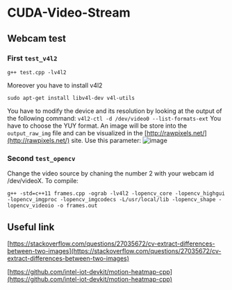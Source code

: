 # CUDA-Video-Stream

## Webcam test
### First `test_v4l2`

```
g++ test.cpp -lv4l2
```
Moreover you have to install v4l2
```
sudo apt-get install libv4l-dev v4l-utils
```


You have to modify the device and its resolution by looking at the output of the following command:
`v4l2-ctl -d /dev/video0 --list-formats-ext`
You have to choose the YUY format. An image will be store into the `output_raw_img` file and can be visualized in the [http://rawpixels.net/](http://rawpixels.net/) site.
Use this parameter:
![image](https://user-images.githubusercontent.com/9128612/141523554-c8488fd3-daef-4083-b54d-d9b5dd531c02.png)


### Second `test_opencv`
Change the video source by chaning the number 2 with your webcam id /dev/videoX.
To compile:
```
g++ -std=c++11 frames.cpp -ograb -lv4l2 -lopencv_core -lopencv_highgui -lopencv_imgproc -lopencv_imgcodecs -L/usr/local/lib -lopencv_shape -lopencv_videoio -o frames.out
```


## Useful link
[https://stackoverflow.com/questions/27035672/cv-extract-differences-between-two-images](https://stackoverflow.com/questions/27035672/cv-extract-differences-between-two-images)

[https://github.com/intel-iot-devkit/motion-heatmap-cpp](https://github.com/intel-iot-devkit/motion-heatmap-cpp)
